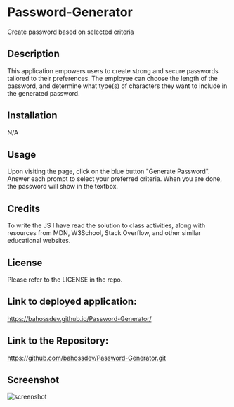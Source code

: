 # Password-Generator
Create password based on selected criteria

## Description 
This application empowers users to create strong and secure passwords tailored to their preferences. 
The employee can choose the length of the password, and determine what type(s) of characters they want to include in the generated password.

## Installation

N/A

## Usage

Upon visiting the page, click on the blue button "Generate Password".
Answer each prompt to select your preferred criteria. When you are done, the password will show in the textbox.

## Credits

To write the JS I have read the solution to class activities, along with resources from MDN, W3School, Stack Overflow, and other similar educational websites.

## License

Please refer to the LICENSE in the repo.

## Link to deployed application:
https://bahossdev.github.io/Password-Generator/

## Link to the Repository:
https://github.com/bahossdev/Password-Generator.git

## Screenshot

![screenshot](https://github.com/bahossdev/Password-Generator/assets/148646212/41f28950-b04d-4060-b927-0e809c0f6656)
